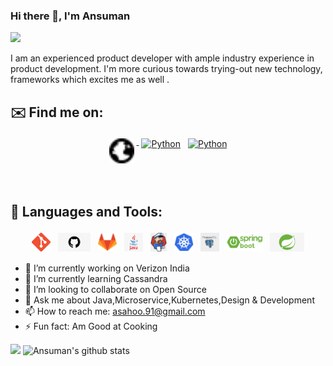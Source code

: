 ### Hi there 👋, I'm Ansuman
![](https://arturssmirnovs.github.io/github-profile-readme-generator/images/banner.png)

I am an experienced product developer with ample industry experience in product development. I'm more curious towards trying-out new technology, frameworks which excites me as well .

## ✉️ Find me on:


<p align="center">
 <a href="https://ansuman91.github.io/" target="_blank" rel="noopener noreferrer"> <img src="https://raw.githubusercontent.com/iconic/open-iconic/master/svg/globe.svg" alt="Python" height="40" style="vertical-align:top; margin:4px"> </a>
 <a href="https://www.linkedin.com/in/ansuman-sahoo/" target="_blank" rel="noopener noreferrer"> <img src="https://cdn.jsdelivr.net/npm/simple-icons@v3/icons/linkedin.svg" alt="Python" height="40" style="vertical-align:top; margin:4px"></a>
 <a href="mailto:asahoo.91@gmail.com"> <img src="https://cdn.jsdelivr.net/npm/simple-icons@v3/icons/gmail.svg" alt="Python" height="40" style="vertical-align:top; margin:4px"></a>
</p>

<br />

## 🧰 Languages and Tools:
<p align="center">

 <img src="https://github.com/Ansuman91/Ansuman91/blob/main/Git-Icon-1788C.png" alt="VS Code" height="30" style="vertical-align:top; margin:4px">
 <img src="https://github.com/Ansuman91/Ansuman91/blob/main/github.jpg" alt="VS Code" height="30" style="vertical-align:top; margin:4px">
 <img src="https://github.com/Ansuman91/Ansuman91/blob/main/gitlab-282507.png" alt="VS Code" height="30" style="vertical-align:top; margin:4px">
 <img src="https://github.com/Ansuman91/Ansuman91/blob/main/java.png" alt="VS Code" height="30" style="vertical-align:top; margin:4px">
 <img src="https://github.com/Ansuman91/Ansuman91/blob/main/jenkins.png" alt="VS Code" height="30" style="vertical-align:top; margin:4px">
 <img src="https://github.com/Ansuman91/Ansuman91/blob/main/kubernetes.png" alt="VS Code" height="30" style="vertical-align:top; margin:4px">
 <img src="https://github.com/Ansuman91/Ansuman91/blob/main/postgresql.png" alt="VS Code" height="30" style="vertical-align:top; margin:4px">
 <img src="https://github.com/Ansuman91/Ansuman91/blob/main/spring-boot.png" alt="VS Code" height="30" style="vertical-align:top; margin:4px">
 <img src="https://github.com/Ansuman91/Ansuman91/blob/main/spring.png" alt="VS Code" height="30" style="vertical-align:top; margin:4px">
 
</p>

- 🔭 I’m currently working on Verizon India 
- 🌱 I’m currently learning Cassandra 
- 👯 I’m looking to collaborate on Open Source 
- 💬 Ask me about Java,Microservice,Kubernetes,Design & Development 
- 📫 How to reach me: asahoo.91@gmail.com 
- ⚡ Fun fact: Am Good at Cooking 


![](https://visitor-badge.laobi.icu/badge?page_id=ansuman91)
![Ansuman's github stats](https://github-readme-stats.vercel.app/api?username=ansuman91&show_icons=true&theme=react)


